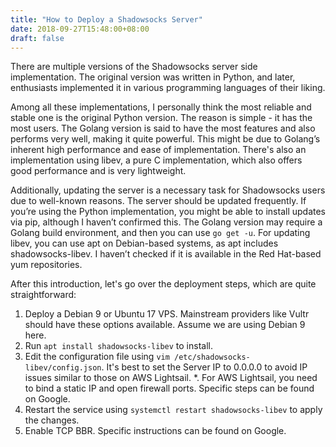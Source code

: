 ```yaml
---
title: "How to Deploy a Shadowsocks Server"
date: 2018-09-27T15:48:00+08:00
draft: false
---
```


There are multiple versions of the Shadowsocks server side implementation. The original version was written in Python, and later, enthusiasts implemented it in various programming languages of their liking.

Among all these implementations, I personally think the most reliable and stable one is the original Python version. The reason is simple - it has the most users. The Golang version is said to have the most features and also performs very well, making it quite powerful. This might be due to Golang’s inherent high performance and ease of implementation. There's also an implementation using libev, a pure C implementation, which also offers good performance and is very lightweight.

Additionally, updating the server is a necessary task for Shadowsocks users due to well-known reasons. The server should be updated frequently. If you’re using the Python implementation, you might be able to install updates via pip, although I haven’t confirmed this. The Golang version may require a Golang build environment, and then you can use `go get -u`. For updating libev, you can use apt on Debian-based systems, as apt includes shadowsocks-libev. I haven’t checked if it is available in the Red Hat-based yum repositories.

After this introduction, let's go over the deployment steps, which are quite straightforward:

1. Deploy a Debian 9 or Ubuntu 17 VPS. Mainstream providers like Vultr should have these options available. Assume we are using Debian 9 here.
1. Run `apt install shadowsocks-libev` to install.
1. Edit the configuration file using `vim /etc/shadowsocks-libev/config.json`. It's best to set the Server IP to 0.0.0.0 to avoid IP issues similar to those on AWS Lightsail.
    *. For AWS Lightsail, you need to bind a static IP and open firewall ports. Specific steps can be found on Google.
1. Restart the service using `systemctl restart shadowsocks-libev` to apply the changes.
1. Enable TCP BBR. Specific instructions can be found on Google.
